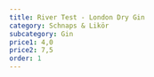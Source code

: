 ```yaml
---
title: River Test - London Dry Gin
category: Schnaps & Likör
subcategory: Gin
price1: 4,0
price2: 7,5
order: 1
---
```

